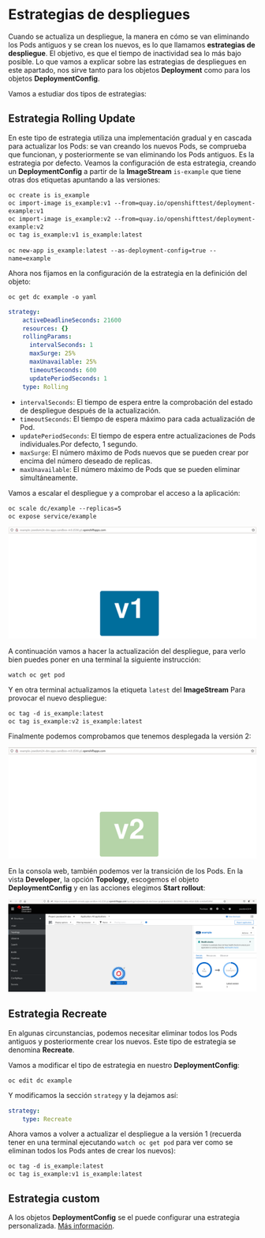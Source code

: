 # Estrategias de despliegues

Cuando se actualiza un despliegue, la manera en cómo se van eliminando los Pods antiguos y se crean los nuevos, es lo que llamamos **estrategias de despliegue**. El objetivo, es que el tiempo de inactividad sea lo más bajo posible. Lo que vamos a explicar sobre las estrategias de despliegues en este apartado, nos sirve tanto para los objetos **Deployment** como para los objetos **DeploymentConfig**.

Vamos a estudiar dos tipos de estrategias:

## Estrategia Rolling Update

En este tipo de estrategia utiliza una implementación gradual y en cascada para actualizar los Pods: se van creando los nuevos Pods, se comprueba que funcionan, y posteriormente se van eliminando los Pods antiguos. Es la estrategia por defecto. Veamos la configuración de esta estrategia, creando un **DeploymentConfig** a partir de la **ImageStream** `is-example` que tiene otras dos etiquetas apuntando a las versiones:

    oc create is is_example
    oc import-image is_example:v1 --from=quay.io/openshifttest/deployment-example:v1
    oc import-image is_example:v2 --from=quay.io/openshifttest/deployment-example:v2
    oc tag is_example:v1 is_example:latest

    oc new-app is_example:latest --as-deployment-config=true --name=example

Ahora nos fijamos en la configuración de la estrategia en la definición del objeto:

    oc get dc example -o yaml

```yaml
strategy:
    activeDeadlineSeconds: 21600
    resources: {}
    rollingParams:
      intervalSeconds: 1
      maxSurge: 25%
      maxUnavailable: 25%
      timeoutSeconds: 600
      updatePeriodSeconds: 1
    type: Rolling
```

* `intervalSeconds`: El tiempo de espera entre la comprobación del estado de despliegue después de la actualización.
* `timeoutSeconds`: El tiempo de espera máximo para cada actualización de Pod.
* `updatePeriodSeconds`: El tiempo de espera entre actualizaciones de Pods individuales.Por defecto, 1 segundo.
* `maxSurge`: El número máximo de Pods nuevos que se pueden crear por encima del número deseado de replicas.
* `maxUnavailable`: El número máximo de Pods que se pueden eliminar simultáneamente.

Vamos a escalar el despliegue y a comprobar el acceso a la aplicación:

    oc scale dc/example --replicas=5
    oc expose service/example

![example](img/example1.png)

A continuación vamos a hacer la actualización del despliegue, para verlo bien puedes poner en una terminal la siguiente instrucción:

    watch oc get pod

Y en otra terminal actualizamos la etiqueta `latest` del **ImageStream** Para provocar el nuevo despliegue:

    oc tag -d is_example:latest
    oc tag is_example:v2 is_example:latest

Finalmente podemos comprobamos que tenemos desplegada la versión 2:

![example](img/example2.png)

En la consola web, también podemos ver la transición de los Pods. En la vista **Developer**, la opción **Topology**, escogemos el objeto **DeploymentConfig** y en las acciones elegimos **Start rollout**:

![example](img/example3.png)

## Estrategia Recreate

En algunas circunstancias, podemos necesitar eliminar todos los Pods antiguos y posteriormente crear los nuevos. Este tipo de estrategia se denomina **Recreate**.

Vamos a modificar el tipo de estrategia en nuestro **DeploymentConfig**:

    oc edit dc example

Y modificamos la sección `strategy` y la dejamos así:

```yaml
strategy:
    type: Recreate
```

Ahora vamos a volver a actualizar el despliegue a la versión 1 (recuerda tener en una terminal ejecutando `watch oc get pod` para ver como se eliminan todos los Pods antes de crear los nuevos):

    oc tag -d is_example:latest
    oc tag is_example:v1 is_example:latest    

## Estrategia custom

A los objetos **DeploymentConfig** se el puede configurar una estrategia personalizada. [Más información](https://docs.openshift.com/container-platform/4.12/applications/deployments/deployment-strategies.html#deployments-custom-strategy_deployment-strategies).
